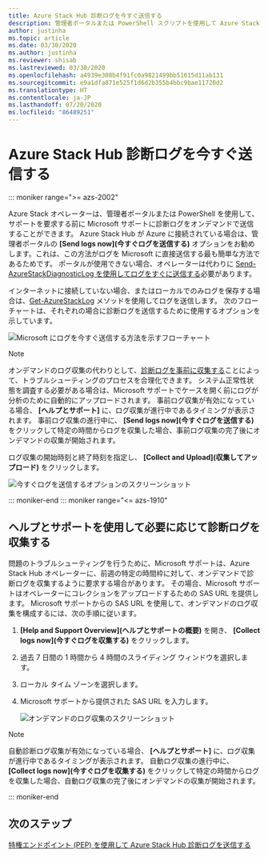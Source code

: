 ```yaml
---
title: Azure Stack Hub 診断ログを今すぐ送信する
description: 管理者ポータルまたは PowerShell スクリプトを使用して Azure Stack Hub 内で診断ログをオンデマンドで収集する方法について説明します。
author: justinha
ms.topic: article
ms.date: 03/30/2020
ms.author: justinha
ms.reviewer: shisab
ms.lastreviewed: 03/30/2020
ms.openlocfilehash: a4939e308b4f91fc0a9821499bb51615d11ab131
ms.sourcegitcommit: e9a1dfa871e525f1d6d2b355b4bbc9bae11720d2
ms.translationtype: HT
ms.contentlocale: ja-JP
ms.lasthandoff: 07/20/2020
ms.locfileid: "86489251"
---
```

# <a name="send-azure-stack-hub-diagnostic-logs-now"></a>Azure Stack Hub 診断ログを今すぐ送信する

::: moniker range=">= azs-2002"

Azure Stack オペレーターは、管理者ポータルまたは PowerShell を使用して、サポートを要求する前に Microsoft サポートに診断ログをオンデマンドで送信することができます。 Azure Stack Hub が Azure に接続されている場合は、管理者ポータルの **[Send logs now]\(今すぐログを送信する\)** オプションをお勧めします。これは、この方法がログを Microsoft に直接送信する最も簡単な方法であるためです。 ポータルが使用できない場合、オペレーターは代わりに [Send-AzureStackDiagnosticLog を使用してログをすぐに送信する](./azure-stack-configure-on-demand-diagnostic-log-collection-powershell.md?view=azs-2002)必要があります。 

インターネットに接続していない場合、またはローカルでのみログを保存する場合は、[Get-AzureStackLog](azure-stack-get-azurestacklog.md) メソッドを使用してログを送信します。 次のフローチャートは、それぞれの場合に診断ログを送信するために使用するオプションを示しています。 

![Microsoft にログを今すぐ送信する方法を示すフローチャート](media/azure-stack-help-and-support/send-logs-now-flowchart.png)

>[!NOTE]
>オンデマンドのログ収集の代わりとして、[診断ログを事前に収集する](./azure-stack-configure-automatic-diagnostic-log-collection.md?view=azs-2002)ことによって、トラブルシューティングのプロセスを合理化できます。 システム正常性状態を調査する必要がある場合は、Microsoft サポートでケースを開く前にログが分析のために自動的にアップロードされます。 事前ログ収集が有効になっている場合、 **[ヘルプとサポート]** に、ログ収集が進行中であるタイミングが表示されます。 事前ログ収集の進行中に、 **[Send logs now]\(今すぐログを送信する\)** をクリックして特定の時間からログを収集した場合、事前ログ収集の完了後にオンデマンドの収集が開始されます。

ログ収集の開始時刻と終了時刻を指定し、 **[Collect and Upload]\(収集してアップロード\)** をクリックします。 

![今すぐログを送信するオプションのスクリーンショット](media/azure-stack-help-and-support/send-logs-now.png)


::: moniker-end
::: moniker range="<= azs-1910"
## <a name="use-help-and-support-to-collect-diagnostic-logs-on-demand"></a>ヘルプとサポートを使用して必要に応じて診断ログを収集する

問題のトラブルシューティングを行うために、Microsoft サポートは、Azure Stack Hub オペレーターに、前週の特定の時間枠に対して、オンデマンドで診断ログを収集するように要求する場合があります。 その場合、Microsoft サポートはオペレーターにコレクションをアップロードするための SAS URL を提供します。 
Microsoft サポートからの SAS URL を使用して、オンデマンドのログ収集を構成するには、次の手順に従います。

1. **[Help and Support Overview]\(ヘルプとサポートの概要\)** を開き、 **[Collect logs now]\(今すぐログを収集する\)** をクリックします。 
1. 過去 7 日間の 1 時間から 4 時間のスライディング ウィンドウを選択します。 
1. ローカル タイム ゾーンを選択します。
1. Microsoft サポートから提供された SAS URL を入力します。

   ![オンデマンドのログ収集のスクリーンショット](media/azure-stack-automatic-log-collection/collect-logs-now.png)

>[!NOTE]
>自動診断ログ収集が有効になっている場合、 **[ヘルプとサポート]** に、ログ収集が進行中であるタイミングが表示されます。 自動ログ収集の進行中に、 **[Collect logs now]\(今すぐログを収集する\)** をクリックして特定の時間からログを収集した場合、自動ログ収集の完了後にオンデマンドの収集が開始されます。 


::: moniker-end


## <a name="next-steps"></a>次のステップ

[特権エンドポイント (PEP) を使用して Azure Stack Hub 診断ログを送信する](./azure-stack-configure-on-demand-diagnostic-log-collection-powershell.md?view=azs-2002)
